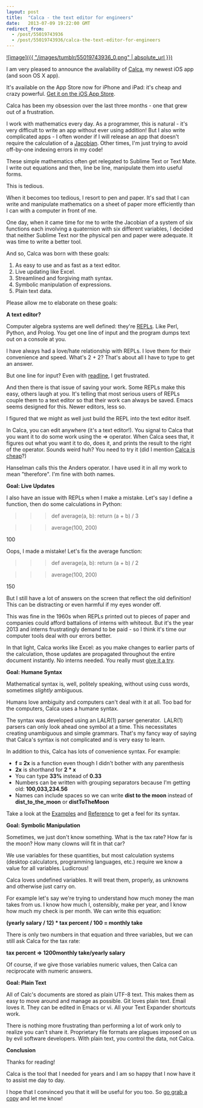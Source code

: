 ```yaml
---
layout: post
title:  "Calca - the text editor for engineers"
date:   2013-07-09 19:22:00 GMT
redirect_from:
  - /post/55019743936
  - /post/55019743936/calca-the-text-editor-for-engineers
---
```




[![image]({{ "/images/tumblr/55019743936_0.png" | absolute_url }})](http://calca.io)

I am very pleased to announce the availability of [Calca](http://calca.io), my newest iOS app (and soon OS X app).

It's available on the App Store now for iPhone and iPad: it's cheap and crazy powerful. [Get it on the iOS App Store](https://itunes.apple.com/us/app/calca/id635757879?ls=1&mt=8).

Calca has been my obsession over the last three months - one that grew out of a frustration.

I work with mathematics every day. As a programmer, this is natural - it's very difficult to write an app without ever using addition! But I also write complicated apps - I often wonder if I will release an app that doesn't require the calculation of a [Jacobian](http://en.wikipedia.org/wiki/Jacobian_matrix_and_determinant). Other times, I'm just trying to avoid off-by-one indexing errors in my code!

These simple mathematics often get relegated to Sublime Text or Text Mate. I write out equations and then, line be line, manipulate them into useful forms.

This is tedious.

When it becomes too tedious, I resort to pen and paper. It's sad that I can write and manipulate mathematics on a sheet of paper more efficiently than I can with a computer in front of me.

One day, when it came time for me to write the Jacobian of a system of six functions each involving a quaternion with six different variables, I decided that neither Sublime Text nor the physical pen and paper were adequate. It was time to write a better tool.

And so, Calca was born with these goals:

1. As easy to use and as fast as a text editor.
2. Live updating like Excel.
3. Streamlined and forgiving math syntax.
4. Symbolic manipulation of expressions.
5. Plain text data.

Please allow me to elaborate on these goals:

**A text editor?**

Computer algebra systems are well defined: they're [REPLs](http://en.wikipedia.org/wiki/REPL). Like Perl, Python, and Prolog. You get one line of input and the program dumps text out on a console at you.

I have always had a love/hate relationship with REPLs. I love them for their convenience and speed. What's 2 + 2? That's about all I have to type to get an answer.

But one line for input? Even with [readline](http://web.mit.edu/gnu/doc/html/rlman_2.html), I get frustrated.

And then there is that issue of saving your work. Some REPLs make this easy, others laugh at you. It's telling that most serious users of REPLs couple them to a text editor so that their work can always be saved. Emacs seems designed for this. Newer editors, less so.

I figured that we might as well just build the REPL into the text editor itself.

In Calca, you can edit anywhere (it's a text editor!). You signal to Calca that you want it to do some work using the => operator. When Calca sees that, it figures out what you want it to do, does it, and prints the result to the right of the operator. Sounds weird huh? You need to try it (did I mention [Calca is cheap](https://itunes.apple.com/us/app/calca/id635757879?ls=1&mt=8)?)

Hanselman calls this the Anders operator. I have used it in all my work to mean "therefore". I'm fine with both names.

**Goal: Live Updates**

I also have an issue with REPLs when I make a mistake. Let's say I define a function, then do some calculations in Python:

>>> def average(a, b): return (a + b) / 3

>>> average(100, 200)

100

Oops, I made a mistake! Let's fix the average function:

>>> def average(a, b): return (a + b) / 2

>>> average(100, 200)

150

But I still have a lot of answers on the screen that reflect the old definition! This can be distracting or even harmful if my eyes wonder off.

This was fine in the 1960s when REPLs printed out to pieces of paper and companies could afford battalions of interns with whiteout. But it's the year 2013 and interns frustratingly demand to be paid - so I think it's time our computer tools deal with our errors better.

In that light, Calca works like Excel: as you make changes to earlier parts of the calculation, those updates are propagated throughout the entire document instantly. No interns needed. You really must [give it a try](https://itunes.apple.com/us/app/calca/id635757879?ls=1&mt=8).

**Goal: Humane Syntax**

Mathematical syntax is, well, politely speaking, without using cuss words, sometimes *slightly* ambiguous.

Humans love ambiguity and computers can't deal with it at all. Too bad for the computers, Calca uses a humane syntax.

The syntax was developed using an LALR(1) parser generator.  LALR(1) parsers can only look ahead one symbol at a time. This necessitates creating unambiguous and simple grammars. That's my fancy way of saying that Calca's syntax is not complicated and is very easy to learn.

In addition to this, Calca has lots of convenience syntax. For example:

* **f = 2x** is a function even though I didn't bother with any parenthesis
* **2x** is shorthand for **2 * x**
* You can type **33%** instead of **0.33**
* Numbers can be written with grouping separators because I'm getting old: **100,033,234.56**
* Names can include spaces so we can write **dist to the moon** instead of **dist_to_the_moon** or **distToTheMoon**

Take a look at the [Examples](http://calca.io/examples/) and [Reference](http://calca.io/support/) to get a feel for its syntax.

**Goal: Symbolic Manipulation**

Sometimes, we just don't know something. What is the tax rate? How far is the moon? How many clowns will fit in that car?

We use variables for these quantities, but most calculation systems (desktop calculators, programming languages, etc.) require we know a value for all variables. Ludicrous!

Calca loves undefined variables. It will treat them, properly, as unknowns and otherwise just carry on.

For example let's say we're trying to understand how much money the man takes from us. I know how much I, ostensibly, make per year, and I know how much my check is per month. We can write this equation:

**(yearly salary / 12) * tax percent / 100 = monthly take**

There is only two numbers in that equation and three variables, but we can still ask Calca for the tax rate:

**tax percent => 1200monthly take/yearly salary**

Of course, if we give those variables numeric values, then Calca can reciprocate with numeric answers.

**Goal: Plain Text**

All of Calc's documents are stored as plain UTF-8 text. This makes them as easy to move around and manage as possible. Git loves plain text. Email loves it. They can be edited in Emacs or vi. All your Text Expander shortcuts work.

There is nothing more frustrating than performing a lot of work only to realize you can't share it. Proprietary file formats are plagues imposed on us by evil software developers. With plain text, you control the data, not Calca.

**Conclusion**

Thanks for reading!

Calca is the tool that I needed for years and I am so happy that I now have it to assist me day to day.

I hope that I convinced you that it will be useful for you too. So [go grab a copy](http://calca.io) and let me know!
